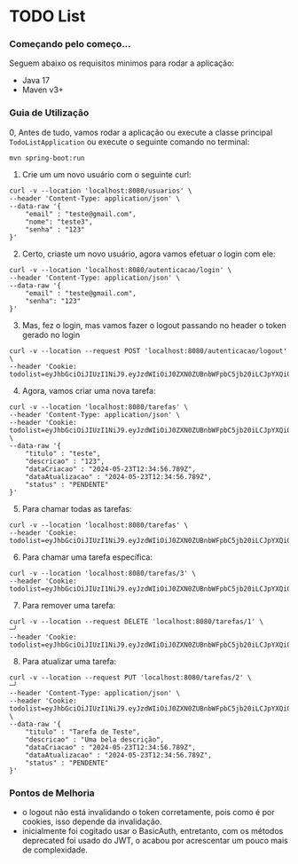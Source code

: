 # TODO List

### Começando pelo começo...
Seguem abaixo os requisitos minimos para rodar a aplicação:

* Java 17
* Maven v3+

### Guia de Utilização
0, Antes de tudo, vamos rodar a aplicação ou execute a classe principal `TodoListApplication` ou execute o seguinte comando no terminal:
```shell
mvn spring-boot:run
```

1. Crie um um novo usuário com o seguinte curl:
```shell
curl -v --location 'localhost:8080/usuarios' \
--header 'Content-Type: application/json' \
--data-raw '{
    "email" : "teste@gmail.com",
    "nome": "teste3",
    "senha" : "123"  
}'
```

2. Certo, criaste um novo usuário, agora vamos efetuar o login com ele:
```shell
curl -v --location 'localhost:8080/autenticacao/login' \
--header 'Content-Type: application/json' \
--data-raw '{
    "email" : "teste@gmail.com",
    "senha": "123"
}'
```

3. Mas, fez o login, mas vamos fazer o logout passando no header o token gerado no login
```shell
curl -v --location --request POST 'localhost:8080/autenticacao/logout' \
--header 'Cookie: todolist=eyJhbGciOiJIUzI1NiJ9.eyJzdWIiOiJ0ZXN0ZUBnbWFpbC5jb20iLCJpYXQiOjE3MTY0OTc1MTcsImV4cCI6MTcxNjU4MzkxN30.6icVx9CaF_4gf1vJQeAsYO9gnBlZRep7Y3L_kstH6K8'
```

4. Agora, vamos criar uma nova tarefa:
```shell
curl -v --location 'localhost:8080/tarefas' \
--header 'Content-Type: application/json' \
--header 'Cookie: todolist=eyJhbGciOiJIUzI1NiJ9.eyJzdWIiOiJ0ZXN0ZUBnbWFpbC5jb20iLCJpYXQiOjE3MTY0OTc1MTcsImV4cCI6MTcxNjU4MzkxN30.6icVx9CaF_4gf1vJQeAsYO9gnBlZRep7Y3L_kstH6K8' \
--data-raw '{
    "titulo" : "teste",
    "descricao" : "123",
    "dataCriacao" : "2024-05-23T12:34:56.789Z",
    "dataAtualizacao" : "2024-05-23T12:34:56.789Z",
    "status" : "PENDENTE" 
}'
```

5. Para chamar todas as tarefas:
```shell
curl -v --location 'localhost:8080/tarefas' \
--header 'Cookie: todolist=eyJhbGciOiJIUzI1NiJ9.eyJzdWIiOiJ0ZXN0ZUBnbWFpbC5jb20iLCJpYXQiOjE3MTY0OTc1MTcsImV4cCI6MTcxNjU4MzkxN30.6icVx9CaF_4gf1vJQeAsYO9gnBlZRep7Y3L_kstH6K8'
```

6. Para chamar uma tarefa específica:
```shell
curl -v --location 'localhost:8080/tarefas/3' \
--header 'Cookie: todolist=eyJhbGciOiJIUzI1NiJ9.eyJzdWIiOiJ0ZXN0ZUBnbWFpbC5jb20iLCJpYXQiOjE3MTY0OTc1MTcsImV4cCI6MTcxNjU4MzkxN30.6icVx9CaF_4gf1vJQeAsYO9gnBlZRep7Y3L_kstH6K8'
```

7. Para remover uma tarefa:
```shell
curl -v --location --request DELETE 'localhost:8080/tarefas/1' \                                                                                                                                                                                                                                                                                                             ─╯
--header 'Cookie: todolist=eyJhbGciOiJIUzI1NiJ9.eyJzdWIiOiJ0ZXN0ZUBnbWFpbC5jb20iLCJpYXQiOjE3MTY0OTc1MTcsImV4cCI6MTcxNjU4MzkxN30.6icVx9CaF_4gf1vJQeAsYO9gnBlZRep7Y3L_kstH6K8'
```

8. Para atualizar uma tarefa:
```shell   
curl -v --location --request PUT 'localhost:8080/tarefas/2' \                                                                                                                                                                                                                                                                                                                ─╯
--header 'Content-Type: application/json' \                                                                                                                                 
--header 'Cookie: todolist=eyJhbGciOiJIUzI1NiJ9.eyJzdWIiOiJ0ZXN0ZUBnbWFpbC5jb20iLCJpYXQiOjE3MTY0OTc1MTcsImV4cCI6MTcxNjU4MzkxN30.6icVx9CaF_4gf1vJQeAsYO9gnBlZRep7Y3L_kstH6K8' \
--data-raw '{
    "titulo" : "Tarefa de Teste",
    "descricao" : "Uma bela descrição",
    "dataCriacao" : "2024-05-23T12:34:56.789Z",
    "dataAtualizacao" : "2024-05-23T12:34:56.789Z",
    "status" : "PENDENTE" 
}'
```

### Pontos de Melhoria
* o logout não está invalidando o token corretamente, pois como é por cookies, isso depende da invalidação.
* inicialmente foi cogitado usar o BasicAuth, entretanto, com os métodos deprecated foi usado do JWT, o acabou por acrescentar um pouco mais de complexidade.